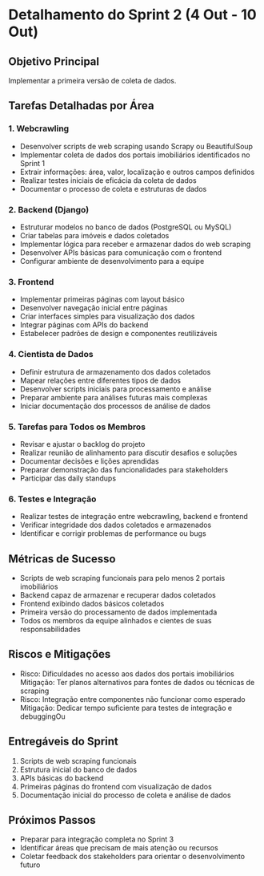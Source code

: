 # Detalhamento do Sprint 2 (4 Out - 10 Out)

## Objetivo Principal
Implementar a primeira versão de coleta de dados.

## Tarefas Detalhadas por Área

### 1. Webcrawling
- Desenvolver scripts de web scraping usando Scrapy ou BeautifulSoup
- Implementar coleta de dados dos portais imobiliários identificados no Sprint 1
- Extrair informações: área, valor, localização e outros campos definidos
- Realizar testes iniciais de eficácia da coleta de dados
- Documentar o processo de coleta e estruturas de dados

### 2. Backend (Django)
- Estruturar modelos no banco de dados (PostgreSQL ou MySQL)
- Criar tabelas para imóveis e dados coletados
- Implementar lógica para receber e armazenar dados do web scraping
- Desenvolver APIs básicas para comunicação com o frontend
- Configurar ambiente de desenvolvimento para a equipe

### 3. Frontend
- Implementar primeiras páginas com layout básico
- Desenvolver navegação inicial entre páginas
- Criar interfaces simples para visualização dos dados
- Integrar páginas com APIs do backend
- Estabelecer padrões de design e componentes reutilizáveis

### 4. Cientista de Dados
- Definir estrutura de armazenamento dos dados coletados
- Mapear relações entre diferentes tipos de dados
- Desenvolver scripts iniciais para processamento e análise
- Preparar ambiente para análises futuras mais complexas
- Iniciar documentação dos processos de análise de dados

### 5. Tarefas para Todos os Membros
- Revisar e ajustar o backlog do projeto
- Realizar reunião de alinhamento para discutir desafios e soluções
- Documentar decisões e lições aprendidas
- Preparar demonstração das funcionalidades para stakeholders
- Participar das daily standups

### 6. Testes e Integração
- Realizar testes de integração entre webcrawling, backend e frontend
- Verificar integridade dos dados coletados e armazenados
- Identificar e corrigir problemas de performance ou bugs

## Métricas de Sucesso
- Scripts de web scraping funcionais para pelo menos 2 portais imobiliários
- Backend capaz de armazenar e recuperar dados coletados
- Frontend exibindo dados básicos coletados
- Primeira versão do processamento de dados implementada
- Todos os membros da equipe alinhados e cientes de suas responsabilidades

## Riscos e Mitigações
- Risco: Dificuldades no acesso aos dados dos portais imobiliários
  Mitigação: Ter planos alternativos para fontes de dados ou técnicas de scraping
- Risco: Integração entre componentes não funcionar como esperado
  Mitigação: Dedicar tempo suficiente para testes de integração e debuggingOu

## Entregáveis do Sprint
1. Scripts de web scraping funcionais
2. Estrutura inicial do banco de dados
3. APIs básicas do backend
4. Primeiras páginas do frontend com visualização de dados
5. Documentação inicial do processo de coleta e análise de dados

## Próximos Passos
- Preparar para integração completa no Sprint 3
- Identificar áreas que precisam de mais atenção ou recursos
- Coletar feedback dos stakeholders para orientar o desenvolvimento futuro
